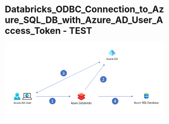 # Databricks_ODBC_Connection_to_Azure_SQL_DB_with_Azure_AD_User_Access_Token - TEST





![diagram1](https://github.com/easonlai/Databricks_ODBC_Connection_to_Azure_SQL_DB_with_Azure_AD_User_Access_Token/blob/main/git-images/diagram1.PNG)